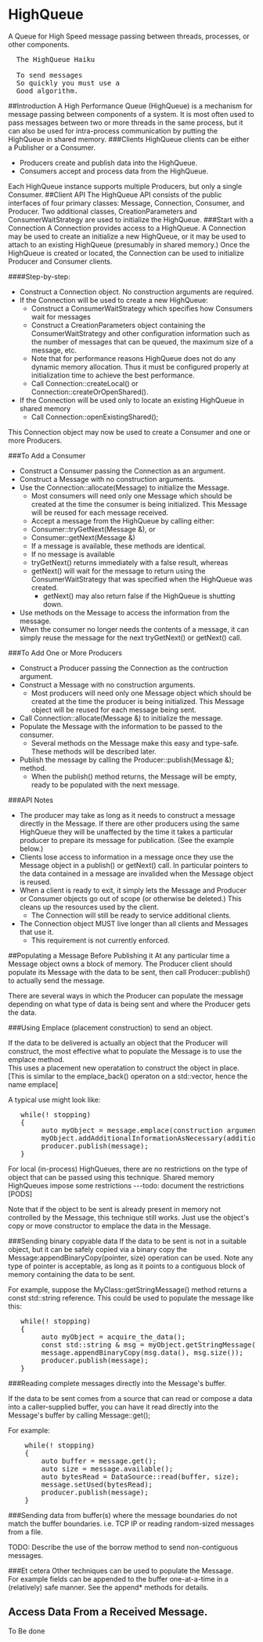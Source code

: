 # HighQueue
A Queue for High Speed message passing between threads, processes, or other components.

<pre>
  The HighQueue Haiku

  To send messages
  So quickly you must use a
  Good algorithm.
</pre>

##Introduction
A High Performance Queue (HighQueue) is a mechanism for message passing between components of a system.  It is most often used to pass messages between two or more threads in the same process, but it can also be used for intra-process communication by putting the HighQueue in shared memory. 
###Clients
HighQueue clients can be either a Publisher or a Consumer.
  *	Producers create and publish data into the HighQueue.   
  * Consumers accept and process data from the HighQueue.
  
Each HighQueue instance supports multiple Producers, but only a single Consumer.
##Client API
The HighQueue API consists of the public interfaces of four primary classes:   Message, Connection, Consumer, and Producer.  Two additional classes, CreationParameters and ConsumerWaitStrategy are used to initialize the HighQueue.
###Start with a Connection
A Connection provides access to a HighQueue.  A Connection may be used to create an initialize a new HighQueue, or it may be used to attach to an existing HighQueue (presumably in shared memory.)  Once the HighQueue is created or located, the Connection can be used to initialize Producer and Consumer clients.

####Step-by-step:
  *	Construct a Connection object.  No construction arguments are required.
  *	If the Connection will be used to create a new HighQueue:
    *	Construct a ConsumerWaitStrategy which specifies how Consumers wait for messages
    *	Construct a CreationParameters object containing the ConsumerWaitStrategy and other configuration information such as the number of messages that can be queued, the maximum size of a message, etc.
      *	Note that for performance reasons HighQueue does not do any dynamic memory allocation.  Thus it must be configured properly at initialization time to achieve the best performance.
    *	Call Connection::createLocal() or Connection::createOrOpenShared().
  *	If the Connection will be used only to locate an existing HighQueue in shared memory
    *	Call Connection::openExistingShared();

This Connection object may now be used to create a Consumer and one or more Producers.

###To Add a Consumer
  *	Construct a Consumer passing the Connection as an argument.
  *	Construct a Message with no construction arguments.
  *	Use the Connection::allocate(Message) to initialize the Message.
    *	Most consumers will need only one Message which should be created at the time the consumer is being initialized.  This Message will be reused for each message received.
    *	Accept a message from the HighQueue by calling either:
      *	Consumer::tryGetNext(Message &), or
      *	Consumer::getNext(Message &)
    *	If a message is available, these methods are identical. 
    *	If no message is available 
      *	tryGetNext() returns immediately with a false result, whereas 
      *	getNext() will wait for the message to return using the ConsumerWaitStrategy that was specified when the HighQueue was created.
        *	getNext() may also return false if the HighQueue is shutting down.
  *	Use methods on the Message to access the information from the message.
  *	When the consumer no longer needs the contents of a message, it can simply reuse the message for the next tryGetNext() or getNext() call.

###To Add One or More Producers
  *	Construct a Producer passing the Connection as the contruction argument.
  *	Construct a Message with no construction arguments.
    *	Most producers will need only one Message object which should be created at the time the producer is being initialized.  This Message object will be reused for each message being sent.
  *	Call Connection::allocate(Message &) to initialize the message.
  *	Populate the Message with the information to be passed to the consumer.
    *	Several methods on the Message make this easy and type-safe.  These methods will be described later.
  *	Publish the message by calling the Producer::publish(Message &); method.
    *	When the publish() method returns, the Message will be empty, ready to be populated with the next message.

###API Notes
  *	The producer may take as long as it needs to construct a message directly in the Message.  If there are other producers using the same HighQueue they will be unaffected by the time it takes a particular producer to prepare its message for publication. (See the example below.)
  *	Clients lose access to information in a message once they use the Message object in a publish() or getNext() call.  In particular pointers to the data contained in a message are invalided when the Message object is reused.
  *	When a client is ready to exit, it simply lets the Message and Producer or Consumer objects go out of scope (or otherwise be deleted.)  This cleans up the resources used by the client.
    *	The Connection will still be ready to service additional clients.
  *	The Connection object MUST live longer than all clients and Messages that use it.  
    *	This requirement is not currently enforced.

##Populating a Message Before Publishing it
At any particular time a Message object owns a block of memory.  The Producer client should populate
its Message with the data to be sent, then call Producer::publish() to actually send the message.

There are several ways in which the Producer can populate the message depending on what type of
data is being sent and where the Producer gets the data.

###Using Emplace (placement construction) to send an object.

If the data to be delivered is actually an object that the Producer will construct, the most effective
what to populate the Message is to use the emplace method.  
This uses a placement new operatation to construct the object in place.  
[This is similar to the emplace_back() operaton on a std::vector, hence the name emplace]

A typical use might look like:
<pre>
   while(! stopping)
   {
        auto myObject = message.emplace<MyClass>(construction arguments go here);
        myObject.addAdditionalInformationAsNecessary(additional info);
        producer.publish(message);
   }
</pre>

For local (in-process) HighQueues, there are no restrictions on the type of object that can be passed using this technique.
Shared memory HighQueues impose some restrictions ---todo: document the restrictions [PODS]

Note that if the object to be sent is already present in memory not controlled by the Message, this
technique still works.  Just use the object's copy or move constructor to emplace the data in the Message.

###Sending binary copyable data
If the data to be sent is not in a suitable object, but it can be safely copied via a binary copy
the Message:appendBinaryCopy(pointer, size) operation can be used.  Note any type of pointer is acceptable, as long
as it points to a contiguous block of memory containing the data to be sent.

For example, suppose the MyClass::getStringMessage() method returns a const std::string reference.
This could be used to populate the message like this:

<pre>
   while(! stopping)
   {
        auto myObject = acquire_the_data();
        const std::string & msg = myObject.getStringMessage();
        message.appendBinaryCopy(msg.data(), msg.size());
        producer.publish(message);
   }
</pre>

###Reading complete messages directly into the Message's buffer.

If the data to be sent comes from a source that can read or compose a data into a caller-supplied buffer,
you can have it read directly into the Message's buffer by calling Message::get();

For example:
<pre>
    while(! stopping)
    {
        auto buffer = message.get();
        auto size = message.available();
        auto bytesRead = DataSource::read(buffer, size);
        message.setUsed(bytesRead);
        producer.publish(message);
    }
</pre>   
###Sending data from buffer(s) where the message boundaries do not match the buffer boundaries.
i.e. TCP IP or reading random-sized messages from a file.

TODO: Describe the use of the borrow method to send non-contiguous messages.

###Et cetera
Other techniques can be used to populate the Message.  
For example fields can be appended to the buffer one-at-a-time in a (relatively) safe manner.
See the append* methods for details.

## Access Data From a Received Message.

To Be done

